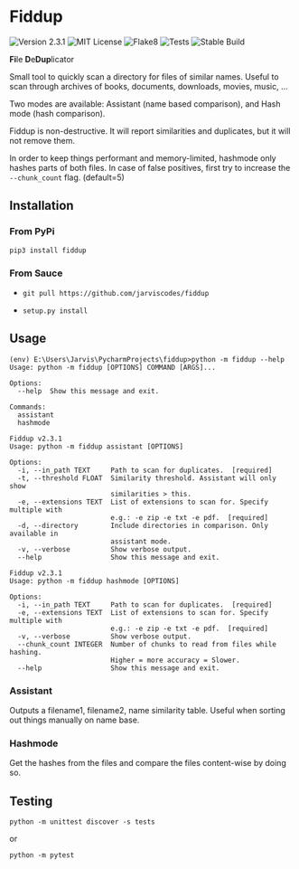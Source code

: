 # Fiddup

![Version 2.3.1](https://img.shields.io/badge/Version-2.3.1-blue)
![MIT License](https://img.shields.io/badge/License-MIT-success)
![Flake8](https://github.com/jarviscodes/fiddup/actions/workflows/flake8_linter.yml/badge.svg)
![Tests](https://github.com/jarviscodes/fiddup/actions/workflows/testing_and_coverage.yml/badge.svg)
![Stable Build](https://github.com/jarviscodes/fiddup/actions/workflows/stable_build.yml/badge.svg)

**Fi**le **D**e**Dup**licator

Small tool to quickly scan a directory for files of similar names.
Useful to scan through archives of books, documents, downloads, movies, music, ...

Two modes are available: Assistant (name based comparison), and Hash mode (hash comparison).

Fiddup is non-destructive. It will report similarities and duplicates, but it will not remove them.

In order to keep things performant and memory-limited, hashmode only hashes parts of both files.
In case of false positives, first try to increase the `--chunk_count` flag. (default=5)

## Installation

### From PyPi

`pip3 install fiddup`

### From Sauce
* `git pull https://github.com/jarviscodes/fiddup`

* `setup.py install`

## Usage
```
(env) E:\Users\Jarvis\PycharmProjects\fiddup>python -m fiddup --help
Usage: python -m fiddup [OPTIONS] COMMAND [ARGS]...

Options:
  --help  Show this message and exit.

Commands:
  assistant
  hashmode
```

```
Fiddup v2.3.1
Usage: python -m fiddup assistant [OPTIONS]

Options:
  -i, --in_path TEXT     Path to scan for duplicates.  [required]
  -t, --threshold FLOAT  Similarity threshold. Assistant will only show
                         similarities > this.
  -e, --extensions TEXT  List of extensions to scan for. Specify multiple with
                         e.g.: -e zip -e txt -e pdf.  [required]
  -d, --directory        Include directories in comparison. Only available in
                         assistant mode.
  -v, --verbose          Show verbose output.
  --help                 Show this message and exit.
```

```
Fiddup v2.3.1
Usage: python -m fiddup hashmode [OPTIONS]

Options:
  -i, --in_path TEXT     Path to scan for duplicates.  [required]
  -e, --extensions TEXT  List of extensions to scan for. Specify multiple with
                         e.g.: -e zip -e txt -e pdf.  [required]
  -v, --verbose          Show verbose output.
  --chunk_count INTEGER  Number of chunks to read from files while hashing.
                         Higher = more accuracy = Slower.
  --help                 Show this message and exit.

```

### Assistant

Outputs a filename1, filename2, name similarity table. Useful when sorting out things manually on name base.

### Hashmode

Get the hashes from the files and compare the files content-wise by doing so.

## Testing

`python -m unittest discover -s tests`

or

`python -m pytest`